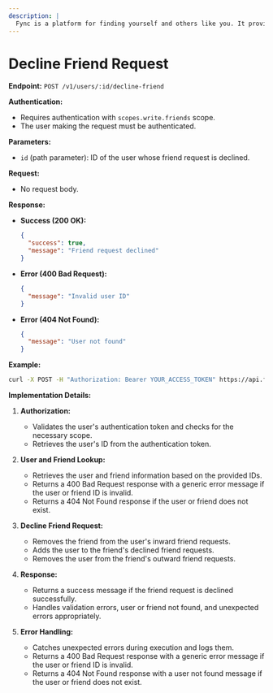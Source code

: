 ```yaml
---
description: | 
  Fync is a platform for finding yourself and others like you. It provides a public open-source API for letting other applications connect to your friends' network. Fync also offers a web interface for managing your friends' network and a mobile app to sync with your friends.
---
```


# Decline Friend Request

**Endpoint:** `POST /v1/users/:id/decline-friend`

**Authentication:**

- Requires authentication with `scopes.write.friends` scope.
- The user making the request must be authenticated.

**Parameters:**

- `id` (path parameter): ID of the user whose friend request is declined.

**Request:**

- No request body.

**Response:**

- **Success (200 OK):**
  ```json
  {
    "success": true,
    "message": "Friend request declined"
  }
  ```

- **Error (400 Bad Request):**
  ```json
  {
    "message": "Invalid user ID"
  }
  ```
- **Error (404 Not Found):**
  ```json
  {
    "message": "User not found"
  }
  ```

**Example:**

```bash
curl -X POST -H "Authorization: Bearer YOUR_ACCESS_TOKEN" https://api.fync.in/v1/users/123/decline-friend
```

**Implementation Details:**

1. **Authorization:**
   - Validates the user's authentication token and checks for the necessary
     scope.
   - Retrieves the user's ID from the authentication token.

2. **User and Friend Lookup:**
   - Retrieves the user and friend information based on the provided IDs.
   - Returns a 400 Bad Request response with a generic error message if the user
     or friend ID is invalid.
   - Returns a 404 Not Found response if the user or friend does not exist.

3. **Decline Friend Request:**
   - Removes the friend from the user's inward friend requests.
   - Adds the user to the friend's declined friend requests.
   - Removes the user from the friend's outward friend requests.

4. **Response:**
   - Returns a success message if the friend request is declined successfully.
   - Handles validation errors, user or friend not found, and unexpected errors
     appropriately.

5. **Error Handling:**
   - Catches unexpected errors during execution and logs them.
   - Returns a 400 Bad Request response with a generic error message if the user
     or friend ID is invalid.
   - Returns a 404 Not Found response with a user not found message if the user
     or friend does not exist.
